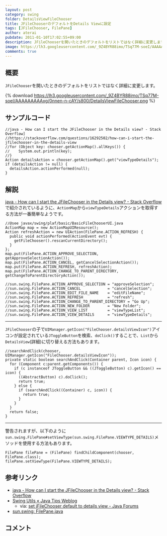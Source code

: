```yaml
---
layout: post
category: swing
folder: DetailsViewFileChooser
title: JFileChooserのデフォルトをDetails Viewに設定
tags: [JFileChooser, FilePane]
author: aterai
pubdate: 2011-01-10T17:02:55+09:00
description: JFileChooserを開いたときのデフォルトをリストではなく詳細に変更します。
image: https://lh3.googleusercontent.com/_9Z4BYR88imo/TSq77M-soeI/AAAAAAAAAxg/0nnen-n-cAY/s800/DetailsViewFileChooser.png
comments: true
---
```

## 概要
`JFileChooser`を開いたときのデフォルトをリストではなく詳細に変更します。

{% download https://lh3.googleusercontent.com/_9Z4BYR88imo/TSq77M-soeI/AAAAAAAAAxg/0nnen-n-cAY/s800/DetailsViewFileChooser.png %}

## サンプルコード
<pre class="prettyprint"><code>//java - How can I start the JFileChooser in the Details view? - Stack Overflow]
//https://stackoverflow.com/questions/16292502/how-can-i-start-the-jfilechooser-in-the-details-view
//for (Object key: chooser.getActionMap().allKeys()) {
//    System.out.println(key);
//}
Action detailsAction = chooser.getActionMap().get("viewTypeDetails");
if (detailsAction != null) {
  detailsAction.actionPerformed(null);
}
</code></pre>

## 解説
[java - How can I start the JFileChooser in the Details view? - Stack Overflow](https://stackoverflow.com/questions/16292502/how-can-i-start-the-jfilechooser-in-the-details-view)で紹介されているように、`ActionMap`から`viewTypeDetails`アクションを取得する方法が一番簡単なようです。

<pre class="prettyprint"><code>//@see javax/swing/plaf/basic/BasicFileChooserUI.java
ActionMap map = new ActionMapUIResource();
Action refreshAction = new UIAction(FilePane.ACTION_REFRESH) {
  public void actionPerformed(ActionEvent evt) {
    getFileChooser().rescanCurrentDirectory();
  }
};
map.put(FilePane.ACTION_APPROVE_SELECTION, getApproveSelectionAction());
map.put(FilePane.ACTION_CANCEL, getCancelSelectionAction());
map.put(FilePane.ACTION_REFRESH, refreshAction);
map.put(FilePane.ACTION_CHANGE_TO_PARENT_DIRECTORY, getChangeToParentDirectoryAction());

//sun.swing.FilePane.ACTION_APPROVE_SELECTION = "approveSelection";
//sun.swing.FilePane.ACTION_CANCEL            = "cancelSelection";
//sun.swing.FilePane.ACTION_EDIT_FILE_NAME    = "editFileName";
//sun.swing.FilePane.ACTION_REFRESH           = "refresh";
//sun.swing.FilePane.ACTION_CHANGE_TO_PARENT_DIRECTORY = "Go Up";
//sun.swing.FilePane.ACTION_NEW_FOLDER        = "New Folder";
//sun.swing.FilePane.ACTION_VIEW_LIST         = "viewTypeList";
//sun.swing.FilePane.ACTION_VIEW_DETAILS      = "viewTypeDetails";
</code></pre>

- - - -
`JFileChooser`の子で`UIManager.getIcon("FileChooser.detailsViewIcon")`アイコンが設定されている`JToggleButton`を検索、`doClick()`することで、`List`から`DetailsView`(詳細)に切り替える方法もあります。

<pre class="prettyprint"><code>//searchAndClick(chooser, UIManager.getIcon("FileChooser.detailsViewIcon"));
private static boolean searchAndClick(Container parent, Icon icon) {
  for (Component c:parent.getComponents()) {
    if (c instanceof JToggleButton &amp;&amp; ((JToggleButton) c).getIcon() == icon) {
      ((AbstractButton) c).doClick();
      return true;
    } else {
      if (searchAndClick((Container) c, icon)) {
        return true;
      }
    }
  }
  return false;
}
</code></pre>

- - - -
警告されますが、以下のように`sun.swing.FilePane#setViewType(sun.swing.FilePane.VIEWTYPE_DETAILS)`メソッドを使用する方法もあります。

<pre class="prettyprint"><code>FilePane filePane = (FilePane) findChildComponent(chooser, FilePane.class);
filePane.setViewType(FilePane.VIEWTYPE_DETAILS);
</code></pre>

## 参考リンク
- [java - How can I start the JFileChooser in the Details view? - Stack Overflow](https://stackoverflow.com/questions/16292502/how-can-i-start-the-jfilechooser-in-the-details-view)
- [Swing Utils « Java Tips Weblog](http://tips4java.wordpress.com/2008/11/13/swing-utils/)
    - via: [set jFileChooser default to details view - Java Forums](http://www.java-forums.org/awt-swing/13733-set-jfilechooser-default-details-view.html)
- [sun.swing: FilePane.java](http://www.docjar.com/html/api/sun/swing/FilePane.java.html)

<!-- dummy comment line for breaking list -->

## コメント
